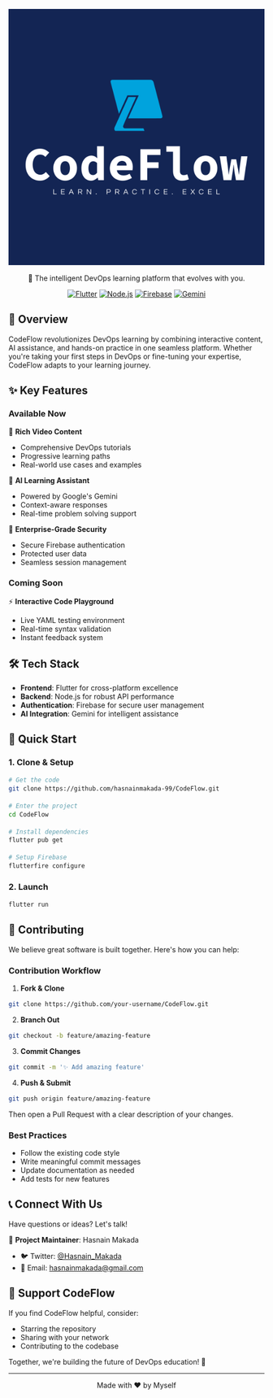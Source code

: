<div align="center">
  
![CodeFlow Logo](./Logos/vector/default.svg)

🚀 The intelligent DevOps learning platform that evolves with you.

[![Flutter](https://img.shields.io/badge/Built%20with-Flutter-02569B?style=for-the-badge&logo=flutter)](https://flutter.dev)
[![Node.js](https://img.shields.io/badge/Powered%20by-Node.js-339933?style=for-the-badge&logo=node.js)](https://nodejs.org)
[![Firebase](https://img.shields.io/badge/Secured%20by-Firebase-FFCA28?style=for-the-badge&logo=firebase)](https://firebase.google.com)
[![Gemini](https://img.shields.io/badge/AI%20Enhanced-Gemini-4285F4?style=for-the-badge&logo=google)](https://deepmind.google/technologies/gemini/)

</div>

## 🌟 Overview

CodeFlow revolutionizes DevOps learning by combining interactive content, AI assistance, and hands-on practice in one seamless platform. Whether you're taking your first steps in DevOps or fine-tuning your expertise, CodeFlow adapts to your learning journey.

## ✨ Key Features

### Available Now

🎥 **Rich Video Content**
- Comprehensive DevOps tutorials
- Progressive learning paths
- Real-world use cases and examples

🤖 **AI Learning Assistant**
- Powered by Google's Gemini
- Context-aware responses
- Real-time problem solving support

🔐 **Enterprise-Grade Security**
- Secure Firebase authentication
- Protected user data
- Seamless session management

### Coming Soon

⚡ **Interactive Code Playground**
- Live YAML testing environment
- Real-time syntax validation
- Instant feedback system

## 🛠️ Tech Stack

- **Frontend**: Flutter for cross-platform excellence
- **Backend**: Node.js for robust API performance
- **Authentication**: Firebase for secure user management
- **AI Integration**: Gemini for intelligent assistance

## 🚀 Quick Start

### 1. Clone & Setup

```bash
# Get the code
git clone https://github.com/hasnainmakada-99/CodeFlow.git

# Enter the project
cd CodeFlow

# Install dependencies
flutter pub get

# Setup Firebase
flutterfire configure
```

### 2. Launch

```bash
flutter run
```

## 🤝 Contributing

We believe great software is built together. Here's how you can help:

### Contribution Workflow

1. **Fork & Clone**
```bash
git clone https://github.com/your-username/CodeFlow.git
```

2. **Branch Out**
```bash
git checkout -b feature/amazing-feature
```

3. **Commit Changes**
```bash
git commit -m '✨ Add amazing feature'
```

4. **Push & Submit**
```bash
git push origin feature/amazing-feature
```

Then open a Pull Request with a clear description of your changes.

### Best Practices

- Follow the existing code style
- Write meaningful commit messages
- Update documentation as needed
- Add tests for new features

## 📞 Connect With Us

Have questions or ideas? Let's talk!

👤 **Project Maintainer**: Hasnain Makada
- 🐦 Twitter: [@Hasnain_Makada](https://twitter.com/Hasnain_Makada)
- 📧 Email: hasnainmakada@gmail.com

## 🌟 Support CodeFlow

If you find CodeFlow helpful, consider:
- Starring the repository
- Sharing with your network
- Contributing to the codebase

Together, we're building the future of DevOps education! 🚀

---

<div align="center">
  Made with ❤️ by Myself
</div>